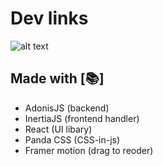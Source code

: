 # Dev links
![alt text](https://res.cloudinary.com/dz209s6jk/image/upload/f_auto,q_auto,w_900/Screenshots/njjodzyy9sftuvsychzh.jpg)

## Made with [📚]
* AdonisJS (backend)
* InertiaJS (frontend handler)
* React (UI libary)
* Panda CSS (CSS-in-js)
* Framer motion (drag to reoder)
